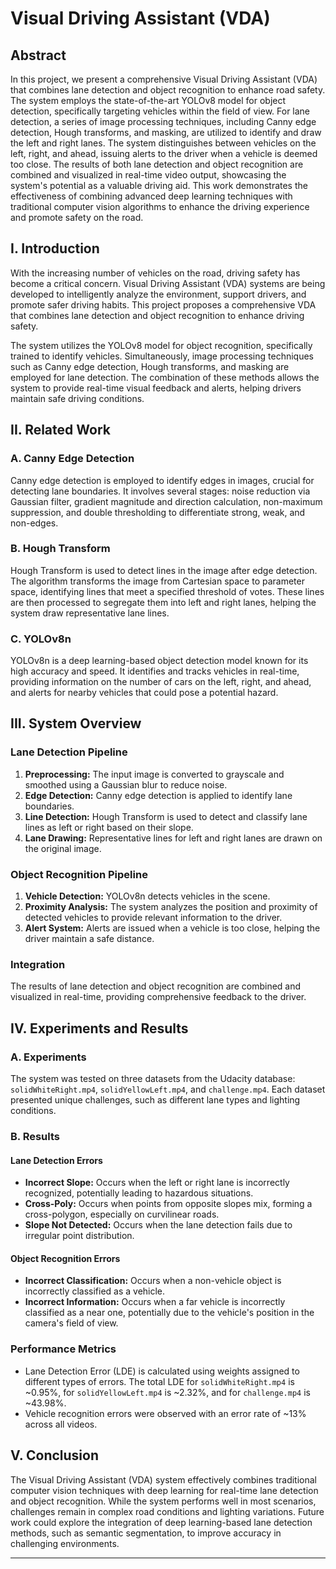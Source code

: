 # Visual Driving Assistant (VDA)

## Abstract
In this project, we present a comprehensive Visual Driving Assistant (VDA) that combines lane detection and object recognition to enhance road safety. The system employs the state-of-the-art YOLOv8 model for object detection, specifically targeting vehicles within the field of view. For lane detection, a series of image processing techniques, including Canny edge detection, Hough transforms, and masking, are utilized to identify and draw the left and right lanes. The system distinguishes between vehicles on the left, right, and ahead, issuing alerts to the driver when a vehicle is deemed too close. The results of both lane detection and object recognition are combined and visualized in real-time video output, showcasing the system's potential as a valuable driving aid. This work demonstrates the effectiveness of combining advanced deep learning techniques with traditional computer vision algorithms to enhance the driving experience and promote safety on the road.

## I. Introduction
With the increasing number of vehicles on the road, driving safety has become a critical concern. Visual Driving Assistant (VDA) systems are being developed to intelligently analyze the environment, support drivers, and promote safer driving habits. This project proposes a comprehensive VDA that combines lane detection and object recognition to enhance driving safety.

The system utilizes the YOLOv8 model for object recognition, specifically trained to identify vehicles. Simultaneously, image processing techniques such as Canny edge detection, Hough transforms, and masking are employed for lane detection. The combination of these methods allows the system to provide real-time visual feedback and alerts, helping drivers maintain safe driving conditions.

## II. Related Work

### A. Canny Edge Detection
Canny edge detection is employed to identify edges in images, crucial for detecting lane boundaries. It involves several stages: noise reduction via Gaussian filter, gradient magnitude and direction calculation, non-maximum suppression, and double thresholding to differentiate strong, weak, and non-edges.

### B. Hough Transform
Hough Transform is used to detect lines in the image after edge detection. The algorithm transforms the image from Cartesian space to parameter space, identifying lines that meet a specified threshold of votes. These lines are then processed to segregate them into left and right lanes, helping the system draw representative lane lines.

### C. YOLOv8n
YOLOv8n is a deep learning-based object detection model known for its high accuracy and speed. It identifies and tracks vehicles in real-time, providing information on the number of cars on the left, right, and ahead, and alerts for nearby vehicles that could pose a potential hazard.

## III. System Overview

### Lane Detection Pipeline
1. **Preprocessing:** The input image is converted to grayscale and smoothed using a Gaussian blur to reduce noise.
2. **Edge Detection:** Canny edge detection is applied to identify lane boundaries.
3. **Line Detection:** Hough Transform is used to detect and classify lane lines as left or right based on their slope.
4. **Lane Drawing:** Representative lines for left and right lanes are drawn on the original image.

### Object Recognition Pipeline
1. **Vehicle Detection:** YOLOv8n detects vehicles in the scene.
2. **Proximity Analysis:** The system analyzes the position and proximity of detected vehicles to provide relevant information to the driver.
3. **Alert System:** Alerts are issued when a vehicle is too close, helping the driver maintain a safe distance.

### Integration
The results of lane detection and object recognition are combined and visualized in real-time, providing comprehensive feedback to the driver.

## IV. Experiments and Results

### A. Experiments
The system was tested on three datasets from the Udacity database: `solidWhiteRight.mp4`, `solidYellowLeft.mp4`, and `challenge.mp4`. Each dataset presented unique challenges, such as different lane types and lighting conditions.

### B. Results

#### Lane Detection Errors
- **Incorrect Slope:** Occurs when the left or right lane is incorrectly recognized, potentially leading to hazardous situations.
- **Cross-Poly:** Occurs when points from opposite slopes mix, forming a cross-polygon, especially on curvilinear roads.
- **Slope Not Detected:** Occurs when the lane detection fails due to irregular point distribution.

#### Object Recognition Errors
- **Incorrect Classification:** Occurs when a non-vehicle object is incorrectly classified as a vehicle.
- **Incorrect Information:** Occurs when a far vehicle is incorrectly classified as a near one, potentially due to the vehicle's position in the camera's field of view.

### Performance Metrics
- Lane Detection Error (LDE) is calculated using weights assigned to different types of errors. The total LDE for `solidWhiteRight.mp4` is ~0.95%, for `solidYellowLeft.mp4` is ~2.32%, and for `challenge.mp4` is ~43.98%.
- Vehicle recognition errors were observed with an error rate of ~13% across all videos.

## V. Conclusion
The Visual Driving Assistant (VDA) system effectively combines traditional computer vision techniques with deep learning for real-time lane detection and object recognition. While the system performs well in most scenarios, challenges remain in complex road conditions and lighting variations. Future work could explore the integration of deep learning-based lane detection methods, such as semantic segmentation, to improve accuracy in challenging environments.

---
